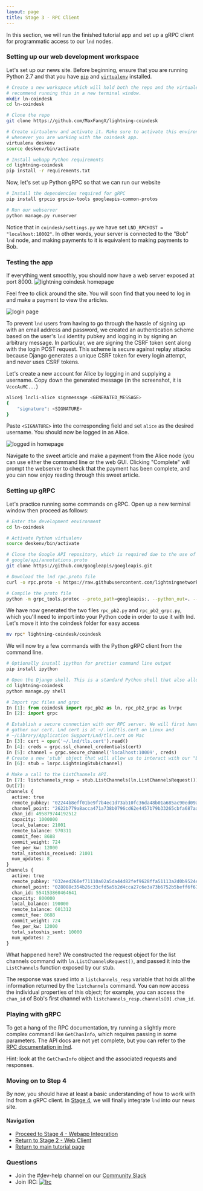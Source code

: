 ```yaml
---
layout: page
title: Stage 3 - RPC Client
---
```


In this section, we will run the finished tutorial app and set up a gRPC client
for programmatic access to our `lnd` nodes.

### Setting up our web development workspace

Let's set up our news site. Before beginning, ensure that you are running
Python 2.7 and that you have
[`pip`](https://pip.pypa.io/en/stable/installing/) and
[`virtualenv`](https://virtualenv.pypa.io/en/stable/installation/) installed.
```bash
# Create a new workspace which will hold both the repo and the virtualenv. We
# recommend running this in a new terminal window.
mkdir ln-coindesk
cd ln-coindesk

# Clone the repo
git clone https://github.com/MaxFangX/lightning-coindesk

# Create virtualenv and activate it. Make sure to activate this environment
# whenever you are working with the coindesk app.
virtualenv deskenv
source deskenv/bin/activate

# Install webapp Python requirements
cd lightning-coindesk
pip install -r requirements.txt
```

Now, let's set up Python gRPC so that we can run our website
```bash
# Install the dependencies required for gRPC
pip install grpcio grpcio-tools googleapis-common-protos

# Run our webserver
python manage.py runserver
```

Notice that in `coindesk/settings.py` we have set
`LND_RPCHOST = "localhost:10002"`. In other words, your server is connected to
the "Bob" `lnd` node, and making payments to it is equivalent to making
payments to Bob.

### Testing the app

If everything went smoothly, you should now have a web server exposed at port
8000. 
![lightning coindesk homepage](http://i.imgur.com/D2LgBUi.png)

Feel free to click around the site. You will soon find that you need to log in
and make a payment to view the articles.

![login page](http://i.imgur.com/zLTEYfk.png)

To prevent `lnd` users from having to go through the hassle of signing up with
an email address and password, we created an authentication scheme based on the
user's `lnd` identity pubkey and logging in by signing an arbitrary message. In
particular, we are signing the CSRF token sent along with the login POST
request. This scheme is secure against replay attacks because Django generates
a unique CSRF token for every login attempt, and never uses CSRF tokens.

Let's create a new account for Alice by logging in and supplying a username.
Copy down the generated message (in the screenshot, it is `VcccAuMC...`)

```bash
alice$ lncli-alice signmessage <GENERATED_MESSAGE>
{
    "signature": <SIGNATURE>
}
```

Paste `<SIGNATURE>` into the corresponding field and set `alice` as the desired
username. You should now be logged in as Alice.

![logged in homepage](http://imgur.com/BGSunzy.png)

Navigate to the sweet article and make a payment from the Alice node (you can
use either the command line or the web GUI. Clicking "Complete" will prompt the
webserver to check that the payment has been complete, and you can now enjoy
reading through this sweet article.

### Setting up gRPC

Let's practice running some commands on gRPC. Open up a new terminal window then proceed as follows:

```bash
# Enter the development environment
cd ln-coindesk

# Activate Python virtualenv
source deskenv/bin/activate

# Clone the Google API repository, which is required due to the use of
# google/api/annotations.proto
git clone https://github.com/googleapis/googleapis.git

# Download the lnd rpc.proto file
curl -o rpc.proto -s https://raw.githubusercontent.com/lightningnetwork/lnd/master/lnrpc/rpc.proto

# Compile the proto file
python -m grpc_tools.protoc --proto_path=googleapis:. --python_out=. --grpc_python_out=. rpc.proto
```

We have now generated the two files `rpc_pb2.py` and `rpc_pb2_grpc.py`, which
you'll need to import into your Python code in order to use it with lnd. Let's move it into the coindesk folder for easy access
```bash
mv rpc* lightning-coindesk/coindesk
```

We will now try a few commands with the Python gRPC client from the command
line.
```bash
# Optionally install ipython for prettier command line output
pip install ipython

# Open the Django shell. This is a standard Python shell that also allows access to Django objects.
cd lightning-coindesk
python manage.py shell
```

```python
# Import rpc files and grpc
In [1]: from coindesk import rpc_pb2 as ln, rpc_pb2_grpc as lnrpc
In [2]: import grpc

# Establish a secure connection with our RPC server. We will first have to
# gather our cert. Lnd cert is at ~/.lnd/tls.cert on Linux and
# ~/Library/Application Support/Lnd/tls.cert on Mac
In [3]: cert = open('~/.lnd/tls.cert').read()
In [4]: creds = grpc.ssl_channel_credentials(cert)
In [5]: channel = grpc.secure_channel('localhost:10009', creds)
# Create a new 'stub' object that will allow us to interact with our "Bob" lnd node.
In [6]: stub = lnrpc.LightningStub(channel)

# Make a call to the ListChannels API.
In [7]: listchannels_resp = stub.ListChannels(ln.ListChannelsRequest())
Out[7]:
channels {
  active: true
  remote_pubkey: "02244b8eff01be9f7b4ec1d73ab10fc36da48b01a685ac90ed09a63fe94ec08d0a"
  channel_point: "2622b779a8acca471a738b0796cd62e4457b79b33265cbfa687aadccc329023a:0"
  chan_id: 495879744192512
  capacity: 1000000
  local_balance: 21001
  remote_balance: 970311
  commit_fee: 8688
  commit_weight: 724
  fee_per_kw: 12000
  total_satoshis_received: 21001
  num_updates: 8
}
channels {
  active: true
  remote_pubkey: "032eed260ef71110a02a5da44d82fef9628ffa51113a2d0b9524e7d3bff615a1cf"
  channel_point: "028088c354b26c33cfd5a5b2d4cca27c6e3a73b6752b5beff6f67ce779af5656:1"
  chan_id: 554153860464641
  capacity: 800000
  local_balance: 190000
  remote_balance: 601312
  commit_fee: 8688
  commit_weight: 724
  fee_per_kw: 12000
  total_satoshis_sent: 10000
  num_updates: 2
}
```
What happened here? We constructed the request object for the list channels
command with `ln.ListChannelsRequest()`, and passed it into the `ListChannels`
function exposed by our stub. 

The response was saved into a `listchannels_resp` variable that holds all the
information returned by the `listchannels` command. You can now access the
individual properties of this object; for example, you can access the `chan_id`
of Bob's first channel with `listchannels_resp.channels[0].chan_id`.

### Playing with gRPC

To get a hang of the RPC documentation, try running a slightly more complex
command like `GetChanInfo`, which requires passing in some parameters. The API
docs are not yet complete, but you can refer to the [RPC documentation in
lnd](https://github.com/lightningnetwork/lnd/blob/master/lnrpc/rpc.proto).

Hint: look at the `GetChanInfo` object and the associated requests and
responses.

### Moving on to Step 4

By now, you should have at least a basic understanding of how to work with lnd
from a gRPC client.  In [Stage 4](/tutorial/04-webapp-integration), we will
finally integrate `lnd` into our news site.

#### Navigation
- [Proceed to Stage 4 - Webapp Integration](/tutorial/04-webapp-integration)
- [Return to Stage 2 - Web Client](/tutorial/02-web-client)
- [Return to main tutorial page](/tutorial/)

### Questions
- Join the #dev-help channel on our [Community
  Slack](https://join.slack.com/t/lightningcommunity/shared_invite/MjI4OTg3MzQ4MjI2LTE1MDMxNzM1NTMtNjlmOGYzOTI1Ng)
- Join IRC:
  [![Irc](https://img.shields.io/badge/chat-on%20freenode-brightgreen.svg)](https://webchat.freenode.net/?channels=lnd)
